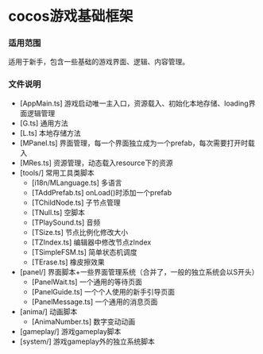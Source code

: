 # cocos游戏基础框架

### 适用范围
适用于新手，包含一些基础的游戏界面、逻辑、内容管理。

### 文件说明
- [AppMain.ts] 游戏启动唯一主入口，资源载入、初始化本地存储、loading界面逻辑管理
- [G.ts] 通用方法
- [L.ts] 本地存储方法
- [MPanel.ts] 界面管理，每一个界面独立成为一个prefab，每次需要打开时载入
- [MRes.ts] 资源管理，动态载入resource下的资源
- [tools/] 常用工具类脚本
    - [i18n/MLanguage.ts] 多语言
    - [TAddPrefab.ts] onLoad()时添加一个prefab
    - [TChildNode.ts] 子节点管理
    - [TNull.ts] 空脚本
    - [TPlaySound.ts] 音频
    - [TSize.ts] 节点比例化修改大小
    - [TZIndex.ts] 编辑器中修改节点zIndex
    - [TSimpleFSM.ts] 简单状态机调度
    - [TErase.ts] 橡皮擦效果
- [panel/] 界面脚本+一些界面管理系统（合并了，一般的独立系统会以S开头）
    - [PanelWait.ts] 一个通用的等待页面
    - [PanelGuide.ts] 一个个人使用的新手引导页面
    - [PanelMessage.ts] 一个通用的消息页面
- [anima/] 动画脚本
    - [AnimaNumber.ts] 数字变动动画
- [gameplay/] 游戏gameplay脚本
- [system/] 游戏gameplay外的独立系统脚本